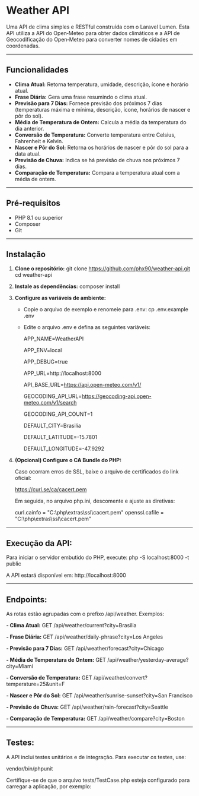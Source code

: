 # Weather API

Uma API de clima simples e RESTful construída com o Laravel Lumen. Esta API utiliza a API do Open‑Meteo para obter dados climáticos e a API de Geocodificação do Open‑Meteo para converter nomes de cidades em coordenadas.

--------------------------------------------------

## Funcionalidades

- **Clima Atual:** Retorna temperatura, umidade, descrição, ícone e horário atual.
- **Frase Diária:** Gera uma frase resumindo o clima atual.
- **Previsão para 7 Dias:** Fornece previsão dos próximos 7 dias (temperaturas máxima e mínima, descrição, ícone, horários de nascer e pôr do sol).
- **Média de Temperatura de Ontem:** Calcula a média da temperatura do dia anterior.
- **Conversão de Temperatura:** Converte temperatura entre Celsius, Fahrenheit e Kelvin.
- **Nascer e Pôr do Sol:** Retorna os horários de nascer e pôr do sol para a data atual.
- **Previsão de Chuva:** Indica se há previsão de chuva nos próximos 7 dias.
- **Comparação de Temperatura:** Compara a temperatura atual com a média de ontem.

--------------------------------------------------

## Pré-requisitos

- PHP 8.1 ou superior
- Composer
- Git

--------------------------------------------------

## Instalação

1. **Clone o repositório:**
   git clone https://github.com/phx90/weather-api.git
   cd weather-api

2. **Instale as dependências:**
   composer install

3. **Configure as variáveis de ambiente:**
   - Copie o arquivo de exemplo e renomeie para .env:
     cp .env.example .env
   - Edite o arquivo .env e defina as seguintes variáveis:

     APP_NAME=WeatherAPI
     
     APP_ENV=local
     
     APP_DEBUG=true
     
     APP_URL=http://localhost:8000

     API_BASE_URL=https://api.open-meteo.com/v1/
     
     GEOCODING_API_URL=https://geocoding-api.open-meteo.com/v1/search
     
     GEOCODING_API_COUNT=1
     
     DEFAULT_CITY=Brasilia
     
     DEFAULT_LATITUDE=-15.7801
     
     DEFAULT_LONGITUDE=-47.9292
     

4. **(Opcional) Configure o CA Bundle do PHP:**

   Caso ocorram erros de SSL, baixe o arquivo de certificados do link oficial:

   https://curl.se/ca/cacert.pem

   Em seguida, no arquivo php.ini, descomente e ajuste as diretivas:

   curl.cainfo = "C:\php\extras\ssl\cacert.pem"
   openssl.cafile = "C:\php\extras\ssl\cacert.pem"

--------------------------------------------------

## Execução da API:

Para iniciar o servidor embutido do PHP, execute:
   php -S localhost:8000 -t public

A API estará disponível em:
   http://localhost:8000

--------------------------------------------------

## Endpoints:

As rotas estão agrupadas com o prefixo /api/weather. Exemplos:

**- Clima Atual:** GET /api/weather/current?city=Brasilia

**- Frase Diária:** GET /api/weather/daily-phrase?city=Los Angeles

**- Previsão para 7 Dias:** GET /api/weather/forecast?city=Chicago

**- Média de Temperatura de Ontem:** GET /api/weather/yesterday-average?city=Miami

**- Conversão de Temperatura:** GET /api/weather/convert?temperature=25&unit=F

**- Nascer e Pôr do Sol:** GET /api/weather/sunrise-sunset?city=San Francisco

**- Previsão de Chuva:** GET /api/weather/rain-forecast?city=Seattle

**- Comparação de Temperatura:** GET /api/weather/compare?city=Boston

--------------------------------------------------

## Testes:

A API inclui testes unitários e de integração. Para executar os testes, use:

   vendor/bin/phpunit

Certifique-se de que o arquivo tests/TestCase.php esteja configurado para carregar a aplicação, por exemplo:

<?php
namespace Tests;
use Laravel\Lumen\Testing\TestCase as BaseTestCase;
abstract class TestCase extends BaseTestCase {
    public function createApplication() {
        return require __DIR__.'/../bootstrap/app.php';
    }
}


--------------------------------------------------

## Contribuição:

Sinta-se à vontade para enviar pull requests, relatar issues ou sugerir melhorias.

--------------------------------------------------

## Licença:
Este projeto está licenciado sob a MIT License.
